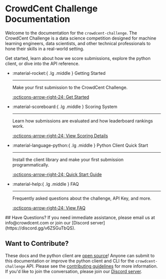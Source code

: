 # CrowdCent Challenge Documentation

Welcome to the documentation for the `crowdcent-challenge`. The CrowdCent Challenge is a data science competition designed for machine learning engineers, data scientists, and other technical professionals to hone their skills in a real-world setting.

Get started, learn about how we score submissions, explore the python client, or dive into the API reference.

<div class="grid cards" markdown>

-   :material-rocket:{ .lg .middle } Getting Started

    ---

    Make your first submission to the CrowdCent Challenge.

    [:octicons-arrow-right-24: Get Started](getting-started.md)

-   :material-scoreboard:{ .lg .middle } Scoring System

    ---

    Learn how submissions are evaluated and how leaderboard rankings work.

    [:octicons-arrow-right-24: View Scoring Details](scoring.md)

-   :material-language-python:{ .lg .middle } Python Client Quick Start

    ---

    Install the client library and make your first submission programmatically.

    [:octicons-arrow-right-24: Quick Start Guide](install-quickstart.md)


-   :material-help:{ .lg .middle } FAQ

    ---

    Frequently asked questions about the challenge, API Key, and more.

    [:octicons-arrow-right-24: View FAQ](faq.md)

</div>
## Have Questions?
If you need immediate assistance, please email us at info@crowdcent.com or join our [Discord server](https://discord.gg/v6ZSGuTbQS).

## Want to Contribute?
These docs and the python client are [open source](https://github.com/crowdcent/crowdcent-challenge)! Anyone can submit to this documentation or improve the python client and CLI for the `crowdcent-challenge` API. Please see the [contributing guidelines](contributing.md) for more information. If you'd like to join the conversation, please join our [Discord server](https://discord.gg/v6ZSGuTbQS).
